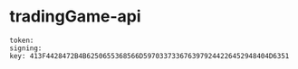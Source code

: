 # tradingGame-api
```
token:
signing:
key: 413F4428472B4B6250655368566D5970337336763979244226452948404D6351
```
